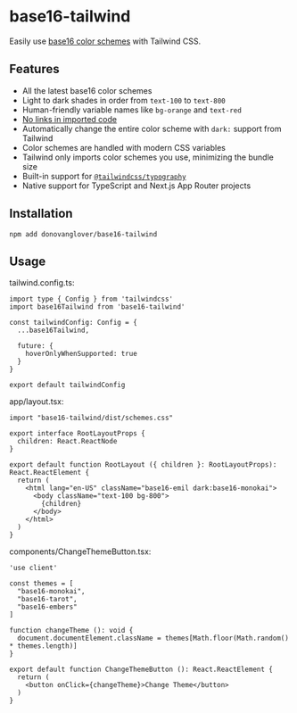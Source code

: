 # base16-tailwind

Easily use [base16 color schemes](https://github.com/tinted-theming/schemes) with Tailwind CSS.

## Features

- All the latest base16 color schemes
- Light to dark shades in order from `text-100` to `text-800`
- Human-friendly variable names like `bg-orange` and `text-red`
- [No links in imported code](https://github.com/gaearon/base16-js/issues/5)
- Automatically change the entire color scheme with `dark:` support from Tailwind
- Color schemes are handled with modern CSS variables
- Tailwind only imports color schemes you use, minimizing the bundle size
- Built-in support for [`@tailwindcss/typography`](https://github.com/tailwindlabs/tailwindcss-typography)
- Native support for TypeScript and Next.js App Router projects

## Installation

```fish
npm add donovanglover/base16-tailwind
```

## Usage

tailwind.config.ts:

```tsx
import type { Config } from 'tailwindcss'
import base16Tailwind from 'base16-tailwind'

const tailwindConfig: Config = {
  ...base16Tailwind,

  future: {
    hoverOnlyWhenSupported: true
  }
}

export default tailwindConfig
```

app/layout.tsx:

```tsx
import "base16-tailwind/dist/schemes.css"

export interface RootLayoutProps {
  children: React.ReactNode
}

export default function RootLayout ({ children }: RootLayoutProps): React.ReactElement {
  return (
    <html lang="en-US" className="base16-emil dark:base16-monokai">
      <body className="text-100 bg-800">
        {children}
      </body>
    </html>
  )
}
```

components/ChangeThemeButton.tsx:

```tsx
'use client'

const themes = [
  "base16-monokai",
  "base16-tarot",
  "base16-embers"
]

function changeTheme (): void {
  document.documentElement.className = themes[Math.floor(Math.random() * themes.length)]
}

export default function ChangeThemeButton (): React.ReactElement {
  return (
    <button onClick={changeTheme}>Change Theme</button>
  )
}
```

